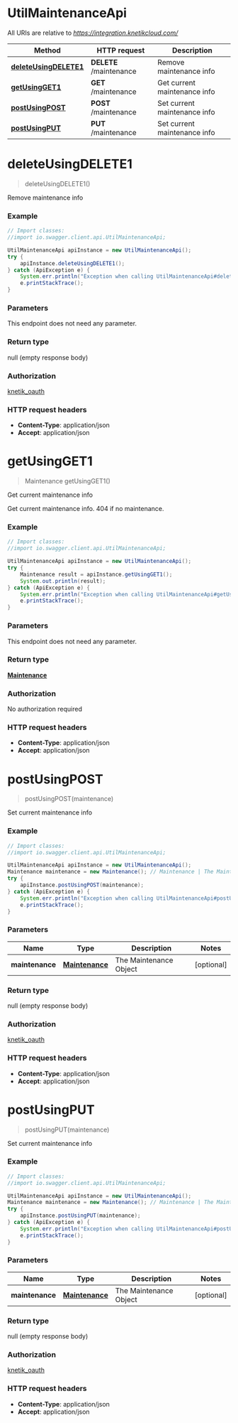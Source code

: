 # UtilMaintenanceApi

All URIs are relative to *https://integration.knetikcloud.com/*

Method | HTTP request | Description
------------- | ------------- | -------------
[**deleteUsingDELETE1**](UtilMaintenanceApi.md#deleteUsingDELETE1) | **DELETE** /maintenance | Remove maintenance info
[**getUsingGET1**](UtilMaintenanceApi.md#getUsingGET1) | **GET** /maintenance | Get current maintenance info
[**postUsingPOST**](UtilMaintenanceApi.md#postUsingPOST) | **POST** /maintenance | Set current maintenance info
[**postUsingPUT**](UtilMaintenanceApi.md#postUsingPUT) | **PUT** /maintenance | Set current maintenance info


<a name="deleteUsingDELETE1"></a>
# **deleteUsingDELETE1**
> deleteUsingDELETE1()

Remove maintenance info

### Example
```java
// Import classes:
//import io.swagger.client.api.UtilMaintenanceApi;

UtilMaintenanceApi apiInstance = new UtilMaintenanceApi();
try {
    apiInstance.deleteUsingDELETE1();
} catch (ApiException e) {
    System.err.println("Exception when calling UtilMaintenanceApi#deleteUsingDELETE1");
    e.printStackTrace();
}
```

### Parameters
This endpoint does not need any parameter.

### Return type

null (empty response body)

### Authorization

[knetik_oauth](../README.md#knetik_oauth)

### HTTP request headers

 - **Content-Type**: application/json
 - **Accept**: application/json

<a name="getUsingGET1"></a>
# **getUsingGET1**
> Maintenance getUsingGET1()

Get current maintenance info

Get current maintenance info. 404 if no maintenance.

### Example
```java
// Import classes:
//import io.swagger.client.api.UtilMaintenanceApi;

UtilMaintenanceApi apiInstance = new UtilMaintenanceApi();
try {
    Maintenance result = apiInstance.getUsingGET1();
    System.out.println(result);
} catch (ApiException e) {
    System.err.println("Exception when calling UtilMaintenanceApi#getUsingGET1");
    e.printStackTrace();
}
```

### Parameters
This endpoint does not need any parameter.

### Return type

[**Maintenance**](Maintenance.md)

### Authorization

No authorization required

### HTTP request headers

 - **Content-Type**: application/json
 - **Accept**: application/json

<a name="postUsingPOST"></a>
# **postUsingPOST**
> postUsingPOST(maintenance)

Set current maintenance info

### Example
```java
// Import classes:
//import io.swagger.client.api.UtilMaintenanceApi;

UtilMaintenanceApi apiInstance = new UtilMaintenanceApi();
Maintenance maintenance = new Maintenance(); // Maintenance | The Maintenance Object
try {
    apiInstance.postUsingPOST(maintenance);
} catch (ApiException e) {
    System.err.println("Exception when calling UtilMaintenanceApi#postUsingPOST");
    e.printStackTrace();
}
```

### Parameters

Name | Type | Description  | Notes
------------- | ------------- | ------------- | -------------
 **maintenance** | [**Maintenance**](Maintenance.md)| The Maintenance Object | [optional]

### Return type

null (empty response body)

### Authorization

[knetik_oauth](../README.md#knetik_oauth)

### HTTP request headers

 - **Content-Type**: application/json
 - **Accept**: application/json

<a name="postUsingPUT"></a>
# **postUsingPUT**
> postUsingPUT(maintenance)

Set current maintenance info

### Example
```java
// Import classes:
//import io.swagger.client.api.UtilMaintenanceApi;

UtilMaintenanceApi apiInstance = new UtilMaintenanceApi();
Maintenance maintenance = new Maintenance(); // Maintenance | The Maintenance Object
try {
    apiInstance.postUsingPUT(maintenance);
} catch (ApiException e) {
    System.err.println("Exception when calling UtilMaintenanceApi#postUsingPUT");
    e.printStackTrace();
}
```

### Parameters

Name | Type | Description  | Notes
------------- | ------------- | ------------- | -------------
 **maintenance** | [**Maintenance**](Maintenance.md)| The Maintenance Object | [optional]

### Return type

null (empty response body)

### Authorization

[knetik_oauth](../README.md#knetik_oauth)

### HTTP request headers

 - **Content-Type**: application/json
 - **Accept**: application/json

